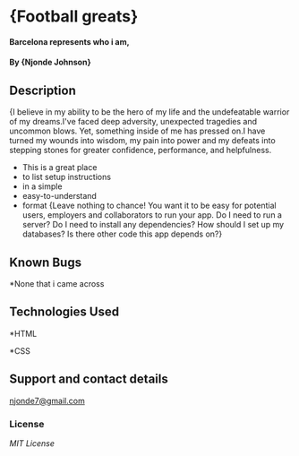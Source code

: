 # {Football greats}
#### Barcelona represents who i am, 
#### By **{Njonde Johnson}**
## Description
{I believe in my ability to be the hero of my life and the undefeatable warrior of my dreams.I've faced deep adversity, unexpected tragedies and uncommon blows. Yet, something inside of me has pressed on.I have turned my wounds into wisdom, my pain into power and my defeats into stepping stones for greater confidence, performance, and helpfulness.
* This is a great place
* to list setup instructions
* in a simple
* easy-to-understand
* format
{Leave nothing to chance! You want it to be easy for potential users, employers and collaborators to run your app. Do I need to run a server? Do I need to install any dependencies? How should I set up my databases? Is there other code this app depends on?}
## Known Bugs
*None that i came across
## Technologies Used
*HTML

*CSS

## Support and contact details
njonde7@gmail.com
### License
*MIT License*